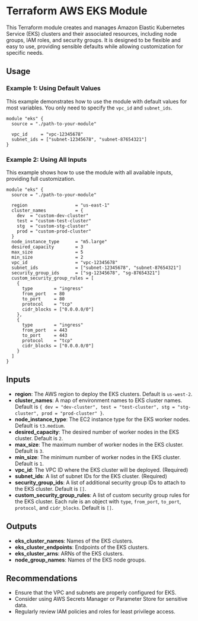 # Terraform AWS EKS Module

This Terraform module creates and manages Amazon Elastic Kubernetes Service (EKS) clusters and their associated resources, including node groups, IAM roles, and security groups. It is designed to be flexible and easy to use, providing sensible defaults while allowing customization for specific needs.

## Usage

### Example 1: Using Default Values

This example demonstrates how to use the module with default values for most variables. You only need to specify the `vpc_id` and `subnet_ids`.

```hcl
module "eks" {
  source = "./path-to-your-module"

  vpc_id     = "vpc-12345678"
  subnet_ids = ["subnet-12345678", "subnet-87654321"]
}
```

### Example 2: Using All Inputs

This example shows how to use the module with all available inputs, providing full customization.

```hcl
module "eks" {
  source = "./path-to-your-module"

  region                  = "us-east-1"
  cluster_names           = {
    dev  = "custom-dev-cluster"
    test = "custom-test-cluster"
    stg  = "custom-stg-cluster"
    prod = "custom-prod-cluster"
  }
  node_instance_type      = "m5.large"
  desired_capacity        = 3
  max_size                = 5
  min_size                = 2
  vpc_id                  = "vpc-12345678"
  subnet_ids              = ["subnet-12345678", "subnet-87654321"]
  security_group_ids      = ["sg-12345678", "sg-87654321"]
  custom_security_group_rules = [
    {
      type        = "ingress"
      from_port   = 80
      to_port     = 80
      protocol    = "tcp"
      cidr_blocks = ["0.0.0.0/0"]
    },
    {
      type        = "ingress"
      from_port   = 443
      to_port     = 443
      protocol    = "tcp"
      cidr_blocks = ["0.0.0.0/0"]
    }
  ]
}
```

## Inputs

- **region**: The AWS region to deploy the EKS clusters. Default is `us-west-2`.
- **cluster_names**: A map of environment names to EKS cluster names. Default is `{ dev = "dev-cluster", test = "test-cluster", stg = "stg-cluster", prod = "prod-cluster" }`.
- **node_instance_type**: The EC2 instance type for the EKS worker nodes. Default is `t3.medium`.
- **desired_capacity**: The desired number of worker nodes in the EKS cluster. Default is `2`.
- **max_size**: The maximum number of worker nodes in the EKS cluster. Default is `3`.
- **min_size**: The minimum number of worker nodes in the EKS cluster. Default is `1`.
- **vpc_id**: The VPC ID where the EKS cluster will be deployed. (Required)
- **subnet_ids**: A list of subnet IDs for the EKS cluster. (Required)
- **security_group_ids**: A list of additional security group IDs to attach to the EKS cluster. Default is `[]`.
- **custom_security_group_rules**: A list of custom security group rules for the EKS cluster. Each rule is an object with `type`, `from_port`, `to_port`, `protocol`, and `cidr_blocks`. Default is `[]`.

## Outputs

- **eks_cluster_names**: Names of the EKS clusters.
- **eks_cluster_endpoints**: Endpoints of the EKS clusters.
- **eks_cluster_arns**: ARNs of the EKS clusters.
- **node_group_names**: Names of the EKS node groups.

## Recommendations

- Ensure that the VPC and subnets are properly configured for EKS.
- Consider using AWS Secrets Manager or Parameter Store for sensitive data.
- Regularly review IAM policies and roles for least privilege access.